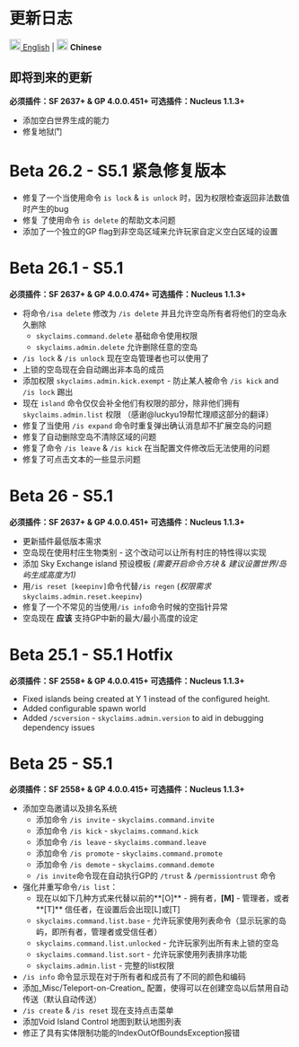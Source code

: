 # 更新日志

<a href="https://github.com/DevOnTheRocks/SkyClaims/blob/sponge/api-5/CHANGELOG.md"><img src="https://github.com/DevOnTheRocks/SkyClaims/wiki/images/united_states.png" title="en-US" height="20"> English</a>
| <img src="https://github.com/DevOnTheRocks/SkyClaims/wiki/images/china.png" title="zh-CN" height="20"> <b>Chinese</b>

## 即将到来的更新
**必须插件：SF 2637+ & GP 4.0.0.451+ 可选插件：Nucleus 1.1.3+**
- 添加空白世界生成的能力
- 修复地狱门

# Beta 26.2 - S5.1 紧急修复版本
- 修复了一个当使用命令 `is lock` & `is unlock` 时，因为权限检查返回非法数值时产生的bug
- 修复 了使用命令 `is delete` 的帮助文本问题
- 添加了一个独立的GP flag到非空岛区域来允许玩家自定义空白区域的设置

# Beta 26.1 - S5.1
**必须插件：SF 2637+ & GP 4.0.0.474+ 可选插件：Nucleus 1.1.3+**
- 将命令`/isa delete` 修改为 `/is delete` 并且允许空岛所有者将他们的空岛永久删除
    - `skyclaims.command.delete` 基础命令使用权限
    - `skyclaims.admin.delete` 允许删除任意的空岛
- `/is lock` & `/is unlock` 现在空岛管理者也可以使用了
- 上锁的空岛现在会自动踢出非本岛的成员
- 添加权限 `skyclaims.admin.kick.exempt` - 防止某人被命令 `/is kick` and `/is lock` 踢出
- 现在 `island` 命令仅仅会补全他们有权限的部分，除非他们拥有 `skyclaims.admin.list` 权限 （感谢@luckyu19帮忙理顺这部分的翻译）
- 修复了当使用 `/is expand` 命令时重复弹出确认消息却不扩展空岛的问题
- 修复了自动删除空岛不清除区域的问题
- 修复了命令 `/is leave` & `/is kick` 在当配置文件修改后无法使用的问题
- 修复了可点击文本的一些显示问题

# Beta 26 - S5.1
**必须插件：SF 2637+ & GP 4.0.0.451+ 可选插件：Nucleus 1.1.3+**
- 更新插件最低版本需求
- 空岛现在使用村庄生物类别 - 这个改动可以让所有村庄的特性得以实现
- 添加 Sky Exchange island 预设模板 _(需要开启命令方块 & 建议设置世界/岛屿生成高度为1)_
- 用`/is reset [keepinv]`命令代替`/is regen` (_权限需求_ `skyclaims.admin.reset.keepinv`)
- 修复了一个不常见的当使用`/is info`命令时候的空指针异常
- 空岛现在 **应该** 支持GP中新的最大/最小高度的设定

# Beta 25.1 - S5.1 Hotfix
**必须插件：SF 2558+ & GP 4.0.0.415+ 可选插件：Nucleus 1.1.3+**
- Fixed islands being created at Y 1 instead of the configured height.
- Added configurable spawn world
- Added `/scversion` - `skyclaims.admin.version` to aid in debugging dependency issues

# Beta 25 - S5.1
**必须插件：SF 2558+ & GP 4.0.0.415+ 可选插件：Nucleus 1.1.3+**
- 添加空岛邀请以及排名系统
    - 添加命令 `/is invite` - `skyclaims.command.invite`
    - 添加命令 `/is kick` - `skyclaims.command.kick`
    - 添加命令 `/is leave` - `skyclaims.command.leave`
    - 添加命令 `/is promote` - `skyclaims.command.promote`
    - 添加命令 `/is demote` - `skyclaims.command.demote`
    - `/is invite`命令现在自动执行GP的 `/trust` & `/permissiontrust` 命令
- 强化并重写命令`/is list`：
    - 现在以如下几种方式来代替以前的**[O]** - 拥有者，**[M]** - 管理者，或者**[T]**  信任者，在设置后会出现[L]或[T]
    - `skyclaims.command.list.base` - 允许玩家使用列表命令（显示玩家的岛屿，即所有者，管理者或受信任者）
    - `skyclaims.command.list.unlocked` - 允许玩家列出所有未上锁的空岛
    - `skyclaims.command.list.sort` - 允许玩家使用列表排序功能
    - `skyclaims.admin.list` - 完整的list权限
- `/is info` 命令显示现在对于所有者和成员有了不同的颜色和编码
- 添加_Misc/Teleport-on-Creation_ 配置，使得可以在创建空岛以后禁用自动传送（默认自动传送）
- `/is create` & `/is reset` 现在支持点击菜单
- 添加Void Island Control 地图到默认地图列表
- 修正了具有实体限制功能的IndexOutOfBoundsException报错
